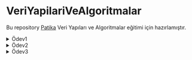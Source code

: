 # VeriYapilariVeAlgoritmalar
Bu repository [Patika](https://app.patika.dev/moduller/veri-yapilari-ve-algoritmalar) Veri Yapıları ve Algoritmalar eğitimi için hazırlamıştır.

<details><summary>Ödev1</summary>
<p>
  
  [22,27,16,2,18,6] -> Insertion Sort
  
 ###### 1. Yukarı verilen dizinin sort türüne göre aşamalarını yazınız.
  ```
[22,27,16,2,18,6] -> (n)
[2,27,16,22,18,6] -> (n-1)
[2,6,16,22,18,27] -> (n-2)
[2,6,16,18,22,27] -> (1)
  ```
 ###### 2. Big-O gösterimini yazınız.
  ```
  = n + (n-1) + (n-2) + 1
  = n * (n+1) / 2
  = O(n^2)
  ```
 ###### 3. Time Complexity:
  ######  - Average case: Aradığımız sayının ortada olması
  ```
  [2,6,16,18,22,27] -> 16 - 18
  ```
   ######  - Worst case: Aradığımız sayının sonda olması
  ```
   [2,6,16,18,22,27] -> 27
  ```
   ######  - Best case: Aradığımız sayının dizinin en başında olması
  ```
  [2,6,16,18,22,27] -> 2
  ```
###### 4. Dizi sıralandıktan sonra 18 sayısı hangi case kapsamına girer? Yazınız.
   ```
  Average Case
   ```
###### 5. [7,3,5,8,2,9,4,15,6] dizisinin Insertion Sort'a göre ilk 4 adımını yazınız.
  ```
  [7,3,5,8,2,9,4,15,6] -> n
  [2,3,5,8,7,9,4,15,6] -> (n-1)
  [2,3,4,8,7,9,5,15,6] -> (n-2)
  [2,3,4,5,7,9,8,15,6] -> (n-3)
  ```
  </p>
</details>

  <details><summary>Ödev2</summary>
<p>
  
  [16,21,11,8,12,22] -> Merge Sort
  
###### 1. Yukarıdaki dizinin sort türüne göre aşamalarını yazınız.
  ```
          [16,21,11,8,12,22]
       [16,21,11]      [8,12,22]
      [16]  [21,11]   [8]  [12,22]
    [16]  [21]  [11]  [8]  [12]  [22]
  -------------------------------------
      [16]  [11,21]   [8] [12,22]
        [11,16,21]   [8,12,22]
          [8,11,12,16,21,22]
  ```
 ###### 2. Big-O gösterimini yazınız.
  ```
  O(nlogn)
  ```
  </p>
</details>

  <details><summary>Ödev3</summary>
<p>
  
  [7,5,1,8,3,6,0,9,4,2] dizisinin Binary-Search-Tree aşamalarını yazınız.
  ```
  Verilem dizi küçükten büyüğe sıralanır -> [0,1,2,3,4,5,6,7,8,9]
  Root 5 seçilir.
  Roottan yani 5'ten büyük elemanlar sağına, küçük elamanlar ise soluna koyulur ve bir ağaç yapısı oluşturulur.  
  ```
  
  
  
  
  
  


